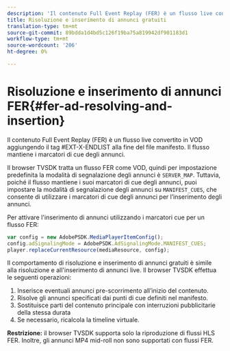 ```yaml
---
description: 'Il contenuto Full Event Replay (FER) è un flusso live convertito in VOD aggiungendo il tag #EXT-X-ENDLIST alla fine del file manifesto. Il flusso mantiene i marcatori di cue degli annunci.'
title: Risoluzione e inserimento di annunci gratuiti
translation-type: tm+mt
source-git-commit: 89bdda1d4bd5c126f19ba75a819942df901183d1
workflow-type: tm+mt
source-wordcount: '206'
ht-degree: 0%

---
```



# Risoluzione e inserimento di annunci FER{#fer-ad-resolving-and-insertion}

Il contenuto Full Event Replay (FER) è un flusso live convertito in VOD aggiungendo il tag #EXT-X-ENDLIST alla fine del file manifesto. Il flusso mantiene i marcatori di cue degli annunci.

Il browser TVSDK tratta un flusso FER come VOD, quindi per impostazione predefinita la modalità di segnalazione degli annunci è `SERVER_MAP`. Tuttavia, poiché il flusso mantiene i suoi marcatori di cue degli annunci, puoi impostare la modalità di segnalazione degli annunci su `MANIFEST_CUES`, che consente di utilizzare i marcatori di cue degli annunci per l’inserimento degli annunci.

Per attivare l&#39;inserimento di annunci utilizzando i marcatori cue per un flusso FER:

```js
var config = new AdobePSDK.MediaPlayerItemConfig(); 
config.adSignalingMode = AdobePSDK.AdSignalingMode.MANIFEST_CUES; 
player.replaceCurrentResource(mediaResource, config);
```

Il comportamento di risoluzione e inserimento di annunci gratuiti è simile alla risoluzione e all&#39;inserimento di annunci live. Il browser TVSDK effettua le seguenti operazioni:

1. Inserisce eventuali annunci pre-scorrimento all’inizio del contenuto.
1. Risolve gli annunci specificati dai punti di cue definiti nel manifesto.
1. Sostituisce parti del contenuto principale con interruzioni pubblicitarie della stessa durata
1. Se necessario, ricalcola la timeline virtuale.

**Restrizione:** il browser TVSDK supporta solo la riproduzione di flussi HLS FER. Inoltre, gli annunci MP4 mid-roll non sono supportati con flussi FER.
